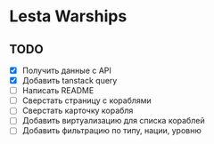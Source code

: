 # Lesta Warships

## TODO

- [x] Получить данные с API
- [x] Добавить tanstack query
- [ ] Написать README
- [ ] Сверстать страницу с кораблями
- [ ] Сверстать карточку корабля
- [ ] Добавить виртуализацию для списка кораблей
- [ ] Добавить фильтрацию по типу, нации, уровню
